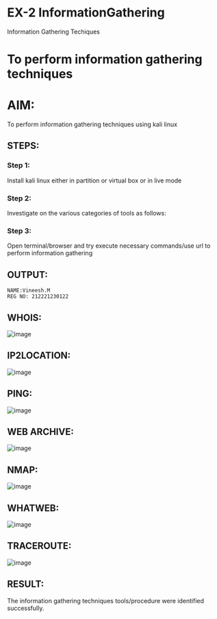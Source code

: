 # EX-2 InformationGathering
Information Gathering Techiques

# To perform information gathering techniques

# AIM:

To perform information gathering techniques using kali linux 

## STEPS:

### Step 1:

Install kali linux either in partition or virtual box or in live mode

### Step 2:

Investigate on the various categories of tools as follows:

### Step 3:
Open terminal/browser and try execute necessary commands/use url to perform information gathering


## OUTPUT:
```
NAME:Vineesh.M 
REG NO: 212221230122
```
## WHOIS:
![image](https://github.com/karthika28112004/InformationGathering/assets/128035087/6a2bddf0-dbc8-4583-a180-b605d1f3eba6)


## IP2LOCATION:
![image](https://github.com/karthika28112004/InformationGathering/assets/128035087/4fc445fd-f1cc-4c67-9c4c-faa5d0362a82)

## PING:
![image](https://github.com/karthika28112004/InformationGathering/assets/128035087/ee77a67a-8f1a-4055-8934-3ba505e83730)


## WEB ARCHIVE:
![image](https://github.com/karthika28112004/InformationGathering/assets/128035087/cf796219-383f-4809-9198-bcf1d883ad91)

## NMAP:
![image](https://github.com/karthika28112004/InformationGathering/assets/128035087/b7bc95fc-bcc2-4566-8502-16bfdb682e95)


## WHATWEB:
![image](https://github.com/karthika28112004/InformationGathering/assets/128035087/48b4d1d5-67ce-4d67-bf1b-d17945190f93)




## TRACEROUTE:

![image](https://github.com/karthika28112004/InformationGathering/assets/128035087/6828a960-1537-4ade-97a0-c22ab4f79ae1)



## RESULT:
The information gathering techniques tools/procedure were  identified successfully.
